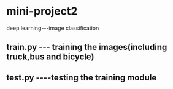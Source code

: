 # mini-project2
deep learning---image classification
## train.py  ---  training the images(including truck,bus and bicycle)
## test.py ----testing the training module
